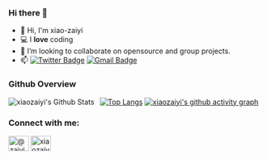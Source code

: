 ### Hi there 👋 
- 🔭 Hi, I'm xiao-zaiyi
- 💻 I **love** coding
- 👯 I’m looking to collaborate on opensource and group projects.
- 📫 [![Twitter Badge](https://img.shields.io/badge/-twitter-blue?style=flat-square&logo=Twitter&logoColor=white&link=)](https://twitter.com/zaiyixiao) [![Gmail Badge](https://img.shields.io/badge/-Gmail-c14438?style=flat-square&logo=Gmail&logoColor=white&link=mailto:sumyggsun@gmail.com)](mailto:xiao1932794922@gmail.com)

### Github Overview
<img align="left" alt="xiaozaiyi's Github Stats" src="https://github-readme-stats.vercel.app/api?username=1932794922&show_icons=true&theme=midnight-purple" />    &nbsp;
[![Top Langs](https://github-readme-stats.vercel.app/api/top-langs/?username=xiao-zaiyi&theme=midnight-purple)]() 
[![xiaozaiyi's github activity graph](https://github-readme-activity-graph.vercel.app/graph?username=1932794922&hide_border=true&theme=rogue)]()
<h3 align="left">Connect with me:</h3>
<p align="left">
<a href="https://twitter.com/zaiyixiao" target="blank"><img align="center" src="https://raw.githubusercontent.com/rahuldkjain/github-profile-readme-generator/master/src/images/icons/Social/twitter.svg" alt="@zaiyixiao" height="30" width="40" /></a>
<a href="https://instagram.com/xiaozaiyi" target="blank"><img align="center" src="https://raw.githubusercontent.com/rahuldkjain/github-profile-readme-generator/master/src/images/icons/Social/instagram.svg" alt="xiaozaiyi" height="30" width="40" /></a>
</p>
